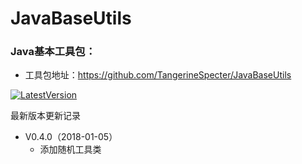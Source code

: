 # JavaBaseUtils

### Java基本工具包：
- 工具包地址：https://github.com/TangerineSpecter/JavaBaseUtils

[![LatestVersion](https://img.shields.io/badge/LatestVersion-0.4.0-orange.svg)](https://github.com/TangerineSpecter/JavaBaseUtils/blob/master/VERSION.md)

最新版本更新记录

- V0.4.0（2018-01-05）
	- 添加随机工具类